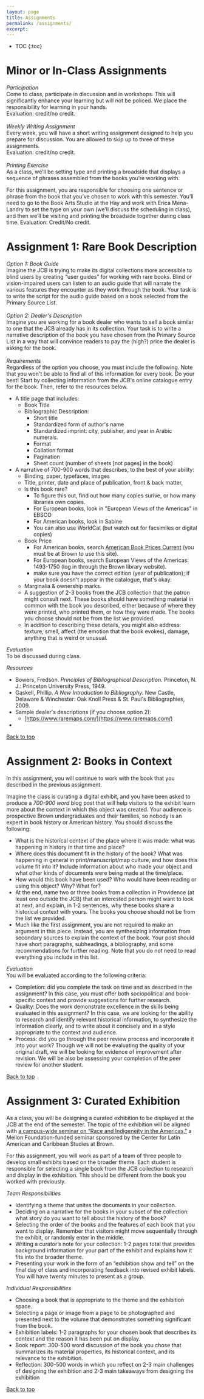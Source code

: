 ```yaml
---
layout: page
title: Assignments
permalink: /assignments/
excerpt: 
---
```


* TOC
{:toc}

# Minor or In-Class Assignments
*Participation*  
Come to class, participate in discussion and in workshops. This will significantly enhance your learning but will not be policed. We place the responsibility for learning in your hands.  
Evaluation: credit/no credit. 
<br><br>
*Weekly Writing Assignment*  
Every week, you will have a short writing assignment designed to help you prepare for discussion. You are allowed to skip up to three of these assignments.   
Evaluation: credit/no credit.
<br><br>
*Printing Exercise*  
As a class, we’ll be setting type and printing a broadside that displays a sequence of phrases assembled from the books you’re working with. 

For this assignment, you are responsible for choosing one sentence or phrase from the book that you’ve chosen to work with this semester. You’ll need to go to the Book Arts Studio at the Hay and work with Erica Mena-Landry to set the type on your own (we’ll discuss the scheduling in class), and then we’ll be visiting and printing the broadside together during class time. Evaluation: Credit/No credit.

# Assignment 1: Rare Book Description 
*Option 1: Book Guide*  
Imagine the JCB is trying to make its digital collections more accessible to blind users by creating “user guides” for working with rare books. Blind or vision-impaired users can listen to an audio guide that will narrate the various features they encounter as they work through the book. Your task is to write the script for the audio guide based on a book selected from the Primary Source List.
<br><br>
*Option 2: Dealer's Description*   
Imagine you are working for a book dealer who wants to sell a book similar to one that the JCB already has in its collection. Your task is to write a narrative description of the book you have chosen from the Primary Source List in a way that will convince readers to pay the (high?) price the dealer is asking for the book.
<br><br>
*Requirements*  
Regardless of the option you choose, you must include the following. Note that you won't be able to find all of this information for every book. Do your best! Start by collecting information from the JCB's online catalogue entry for the book. Then, refer to the resources below.
* A title page that includes:
	* Book Title
	* Bibliographic Description:
		* Short title
		* Standardized form of author's name
		* Standardized imprint: city, publisher, and year in Arabic numerals.
		* Format
		* Collation format
		* Pagination
		* Sheet count (number of sheets [not pages] in the book)
* A narrative of 700-900 words that describes, to the best of your ability:
	* Binding, paper, typefaces, images
	* Title, printer, date and place of publication, front & back matter, 
	* Is this book rare? 
		* To figure this out, find out how many copies surive, or how many libraries own copies.
		* For European books, look in "European Views of the Americas" in EBSCO
		* For American books, look in Sabine 
		* You can also use WorldCat (but watch out for facsimiles or digital copies)
	* Book Price
		* For American books, search [American Book Prices Current](https://www.searchabpc.com/) (you must be at Brown to use this site).
		* For European books, search European Views of the Americas: 1493-1750 (log in through the Brown library website).
		* make sure you have the correct edition (year of publication); if your book doesn't appear in the catalogue, that's okay.
	* Marginalia & ownership marks.
	* A suggestion of 2-3 books from the JCB collection that the patron might consult next. These books should have something material in common with the book you described, either because of where they were printed, who printed them, or how they were made.  The books you choose should not be from the list we provided.
	* In addition to describing these details, you might also address: texture, smell, affect (the emotion that the book evokes), damage, anything that is weird or unusual.


*Evaluation*  
To be discussed during class. 


*Resources*  
* Bowers, Fredson. *Principles of Bibliographical Description.* Princeton, N. J.: Princeton University Press, 1949.
* Gaskell, Phillip. *A New Introduction to Bibliography.* New Castle, Delaware & Winchester: Oak Knoll Press & St. Paul's Bibliographies, 2009.
* Sample dealer's descriptions (if you choose option 2):
	* [https://www.raremaps.com/](https://www.raremaps.com/)
* 


<a href="#top">Back to top</a>

# Assignment 2: Books in Context

In this assignment, you will continue to work with the book that you described in the previous assignment. 

Imagine the class is curating a digital exhibit, and you have been asked to produce a *700-900 word* blog post that will help visitors to the exhibit learn more about the context in which this object was created. Your audience is prospective Brown undergraduates and their families, so nobody is an expert in book history or American history. You should discuss the following:
* What is the historical context of the place where it was made: what was happening in history in that time and place? 
* Where does this document fit in the history of the book? What was happening in general in print/manuscript/map culture, and how does this volume fit into it? Include information about who made your object and what other kinds of documents were being made at the time/place.
* How would this book have been used? Who would have been reading or using this object? Why? What for?
* At the end, name two or three books from a collection in Providence (at least one outside the JCB) that an interested person might want to look at next, and explain, in 1-2 sentences, why these books share a historical context with yours. The books you choose should not be from the list we provided.
* Much like the first assignment, you are not required to make an argument in this piece. Instead, you are synthesizing information from secondary sources to explain the context of the book.  Your post should have short paragraphs, subheadings, a bibliography, and some recommendations for further reading. Note that you do not need to read everything you include in this list.


*Evaluation*  
You will be evaluated according to the following criteria:

* Completion: did you complete the task on time and as described in the assignment? In this case, you must offer both sociopolitical and book-specific context and provide suggestions for further research.
* Quality: Does the work demonstrate excellence in the skills being evaluated in this assignment? In this case, we are looking for the ability to research and identify relevant historical information, to synthesize the information clearly, and to write about it concisely and in a style appropriate to the context and audience. 
* Process: did you go through the peer review process and incorporate it into your work? Though we will not be evaluating the quality of your original draft, we will be looking for evidence of improvement after revision. We will be also be assessing your completion of the peer review for another student.


<a href="#top">Back to top</a>

# Assignment 3: Curated Exhibition

As a class, you will be designing a curated exhibition to be displayed at the JCB at the end of the semester. The topic of the exhibition will be aligned with [a campus-wide seminar on “Race and Indigeneity in the Americas,”](https://watson.brown.edu/clacs/sawyer-seminar-series) a Mellon Foundation-funded seminar sponsored by the Center for Latin American and Caribbean Studies at Brown.  

For this assignment, you will work as part of a team of three people to develop small exhibits based on the broader theme. Each student is responsible for selecting a single book from the JCB collection to research and display in the exhibition. This should be different from the book you worked with previously.  

*Team Responsibilities*  
* Identifying a theme that unites the documents in your collection.
* Deciding on a narrative for the books in your subset of the collection: what story do you want to tell about the history of the book?
* Selecting the order of the books and the features of each book that you want to display. Remember that visitors might move sequentially through the exhibit, or randomly enter in the middle.
* Writing a curator’s note for your collection: 1-2 pages total that provides background information for your part of the exhibit and explains how it fits into the broader theme.
* Presenting your work in the form of an “exhibition show and tell” on the final day of class and incorporating feedback into revised exhibit labels. You will have twenty minutes to present as a group.


*Individual Responsibilities*
* Choosing a book that is appropriate to the theme and the exhibition space.
* Selecting a page or image from a page to be photographed and presented next to the volume that demonstrates something significant from the book.
* Exhibition labels: 1-2 paragraphs for your chosen book that describes its context and the reason it has been put on display.
* Book report: 300-500 word discussion of the book you chose that summarizes its material properties, its historical context, and its relevance to the exhibition.
* Reflection: 300-500 words in which you reflect on 2-3 main challenges of designing the exhibition and 2-3 main takeaways from designing the exhibition


<a href="#top">Back to top</a>
